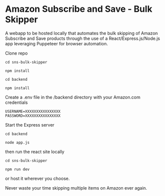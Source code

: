 # Amazon Subscribe and Save - Bulk Skipper

A webapp to be hosted locally that automates the bulk skipping of Amazon Subscribe and Save products through the use of a React/Express.js/Node.js app leveraging Puppeteer for browser automation. 

Clone repo

```
cd sns-bulk-skipper
```

```
npm install
```

```
cd backend
```

```
npm install
```

Create a .env file in the /backend directory with your Amazon.com credentials

```
USERNAME=XXXXXXXXXXXXXXXX
PASSWORD=XXXXXXXXXXXXXXXX
```

Start the Express server

```
cd backend
```

```
node app.js
```

then run the react site locally 

```
cd sns-bulk-skipper
```

```
npm run dev
```

or host it wherever you choose.

Never waste your time skipping multiple items on Amazon ever again.
